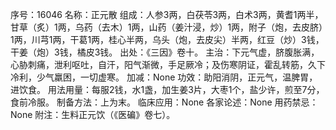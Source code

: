 序号：16046
名称：正元散
组成：人参3两，白茯苓3两，白术3两，黄耆1两半，甘草（炙）1两，乌药（去木）1两，山药（姜汁浸，炒）1两，附子（炮，去皮脐）1两，川芎1两，干葛1两，桂心半两，乌头（炮，去皮尖）半两，红豆（炒）3钱，干姜（炮）3钱，橘皮3钱。
出处：《三因》卷十。
主治：下元气虚，脐腹胀满，心胁刺痛，泄利呕吐，自汗，阳气渐微，手足厥冷；及伤寒阴证，霍乱转筋，久下冷利，少气羸困，一切虚寒。
加减：None
功效：助阳消阴，正元气，温脾胃，进饮食。
用法用量：每服2钱，水1盏，加生姜3片，大枣1个，盐少许，煎至7分，食前冷服。
制备方法：上为末。
临床应用：None
各家论述：None
用药禁忌：None
附注：生料正元饮（《医碥》卷七）。
